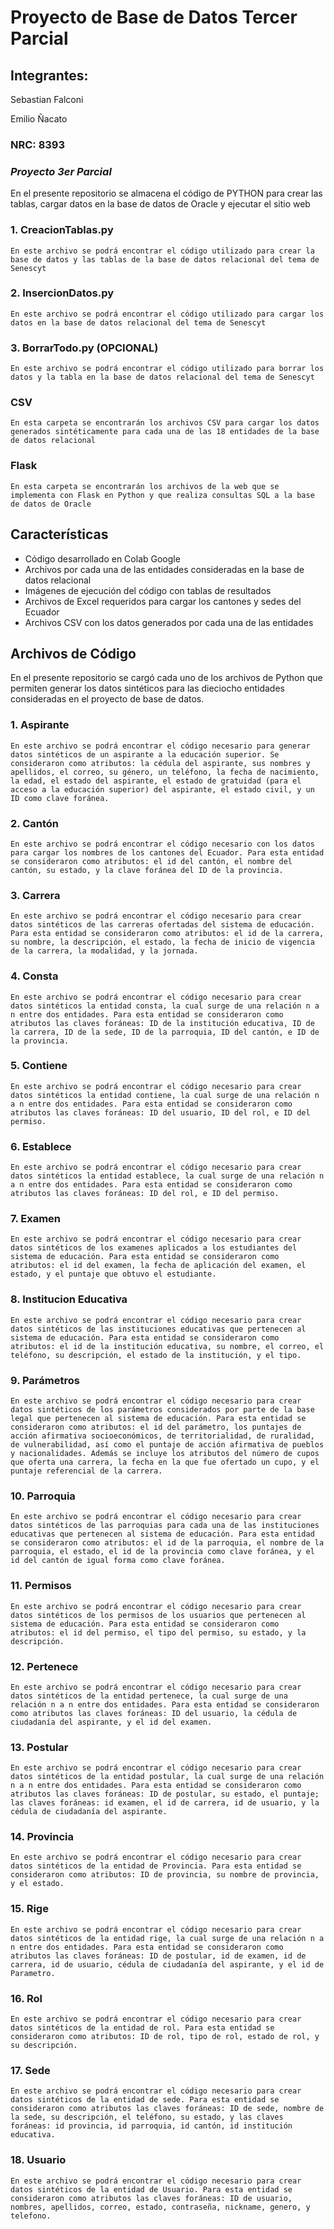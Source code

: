 # Proyecto de Base de Datos Tercer Parcial
## Integrantes:
Sebastian Falconi

Emilio Ñacato
### NRC: 8393

### _Proyecto 3er Parcial_

En el presente repositorio se almacena el código de PYTHON para crear las tablas, cargar datos en la base de datos de Oracle y ejecutar el sitio web

### 1. CreacionTablas.py
```
En este archivo se podrá encontrar el código utilizado para crear la base de datos y las tablas de la base de datos relacional del tema de Senescyt
```

### 2. InsercionDatos.py
```
En este archivo se podrá encontrar el código utilizado para cargar los datos en la base de datos relacional del tema de Senescyt
```

### 3. BorrarTodo.py (OPCIONAL)
```
En este archivo se podrá encontrar el código utilizado para borrar los datos y la tabla en la base de datos relacional del tema de Senescyt
```

### CSV
```
En esta carpeta se encontrarán los archivos CSV para cargar los datos generados sintéticamente para cada una de las 18 entidades de la base de datos relacional
```
### Flask
```
En esta carpeta se encontrarán los archivos de la web que se implementa con Flask en Python y que realiza consultas SQL a la base de datos de Oracle
```


## Características

- Código desarrollado en Colab Google
- Archivos por cada una de las entidades consideradas en la base de datos relacional
- Imágenes de ejecución del código con tablas de resultados
- Archivos de Excel requeridos para cargar los cantones y sedes del Ecuador
- Archivos CSV con los datos generados por cada una de las entidades

## Archivos de Código

En el presente repositorio se cargó cada uno de los archivos de Python que permiten generar los datos sintéticos para las dieciocho entidades consideradas en el proyecto de base de datos.

### 1. Aspirante
```
En este archivo se podrá encontrar el código necesario para generar datos sintéticos de un aspirante a la educación superior. Se consideraron como atributos: la cédula del aspirante, sus nombres y apellidos, el correo, su género, un teléfono, la fecha de nacimiento, la edad, el estado del aspirante, el estado de gratuidad (para el acceso a la educación superior) del aspirante, el estado civil, y un ID como clave foránea.
```

### 2. Cantón
```
En este archivo se podrá encontrar el código necesario con los datos para cargar los nombres de los cantones del Ecuador. Para esta entidad se consideraron como atributos: el id del cantón, el nombre del cantón, su estado, y la clave foránea del ID de la provincia.
```

### 3. Carrera
```
En este archivo se podrá encontrar el código necesario para crear datos sintéticos de las carreras ofertadas del sistema de educación. Para esta entidad se consideraron como atributos: el id de la carrera, su nombre, la descripción, el estado, la fecha de inicio de vigencia de la carrera, la modalidad, y la jornada.
```

### 4. Consta
```
En este archivo se podrá encontrar el código necesario para crear datos sintéticos la entidad consta, la cual surge de una relación n a n entre dos entidades. Para esta entidad se consideraron como atributos las claves foráneas: ID de la institución educativa, ID de la carrera, ID de la sede, ID de la parroquia, ID del cantón, e ID de la provincia.
```

### 5. Contiene
```
En este archivo se podrá encontrar el código necesario para crear datos sintéticos la entidad contiene, la cual surge de una relación n a n entre dos entidades. Para esta entidad se consideraron como atributos las claves foráneas: ID del usuario, ID del rol, e ID del permiso.
```

### 6. Establece
```
En este archivo se podrá encontrar el código necesario para crear datos sintéticos la entidad establece, la cual surge de una relación n a n entre dos entidades. Para esta entidad se consideraron como atributos las claves foráneas: ID del rol, e ID del permiso.
```

### 7. Examen 
```
En este archivo se podrá encontrar el código necesario para crear datos sintéticos de los examenes aplicados a los estudiantes del sistema de educación. Para esta entidad se consideraron como atributos: el id del examen, la fecha de aplicación del examen, el estado, y el puntaje que obtuvo el estudiante.
```

### 8. Institucion Educativa
```
En este archivo se podrá encontrar el código necesario para crear datos sintéticos de las instituciones educativas que pertenecen al sistema de educación. Para esta entidad se consideraron como atributos: el id de la institución educativa, su nombre, el correo, el teléfono, su descripción, el estado de la institución, y el tipo.
```

### 9. Parámetros
```
En este archivo se podrá encontrar el código necesario para crear datos sintéticos de los parámetros considerados por parte de la base legal que pertenecen al sistema de educación. Para esta entidad se consideraron como atributos: el id del parámetro, los puntajes de acción afirmativa socioeconómicos, de territorialidad, de ruralidad, de vulnerabilidad, así como el puntaje de acción afirmativa de pueblos y nacionalidades. Además se incluye los atributos del número de cupos que oferta una carrera, la fecha en la que fue ofertado un cupo, y el puntaje referencial de la carrera.
```

### 10. Parroquia
```
En este archivo se podrá encontrar el código necesario para crear datos sintéticos de las parroquias para cada una de las instituciones educativas que pertenecen al sistema de educación. Para esta entidad se consideraron como atributos: el id de la parroquia, el nombre de la parroquia, el estado, el id de la provincia como clave foránea, y el id del cantón de igual forma como clave foránea.
```

### 11. Permisos
```
En este archivo se podrá encontrar el código necesario para crear datos sintéticos de los permisos de los usuarios que pertenecen al sistema de educación. Para esta entidad se consideraron como atributos: el id del permiso, el tipo del permiso, su estado, y la descripción.
```

### 12. Pertenece
```
En este archivo se podrá encontrar el código necesario para crear datos sintéticos de la entidad pertenece, la cual surge de una relación n a n entre dos entidades. Para esta entidad se consideraron como atributos las claves foráneas: ID del usuario, la cédula de ciudadanía del aspirante, y el id del examen.
```

### 13. Postular
```
En este archivo se podrá encontrar el código necesario para crear datos sintéticos de la entidad postular, la cual surge de una relación n a n entre dos entidades. Para esta entidad se consideraron como atributos las claves foráneas: ID de postular, su estado, el puntaje; las claves foráneas: id examen, el id de carrera, id de usuario, y la cédula de ciudadanía del aspirante.
```

### 14. Provincia
```
En este archivo se podrá encontrar el código necesario para crear datos sintéticos de la entidad de Provincia. Para esta entidad se consideraron como atributos: ID de provincia, su nombre de provincia, y el estado.
```

### 15. Rige
```
En este archivo se podrá encontrar el código necesario para crear datos sintéticos de la entidad rige, la cual surge de una relación n a n entre dos entidades. Para esta entidad se consideraron como atributos las claves foráneas: ID de postular, id de examen, id de carrera, id de usuario, cédula de ciudadanía del aspirante, y el id de Parametro.
```

### 16. Rol
```
En este archivo se podrá encontrar el código necesario para crear datos sintéticos de la entidad de rol. Para esta entidad se consideraron como atributos: ID de rol, tipo de rol, estado de rol, y su descripción.
```

### 17. Sede
```
En este archivo se podrá encontrar el código necesario para crear datos sintéticos de la entidad de sede. Para esta entidad se consideraron como atributos las claves foráneas: ID de sede, nombre de la sede, su descripción, el teléfono, su estado, y las claves foráneas: id provincia, id parroquia, id cantón, id institución educativa.
```

### 18. Usuario
```
En este archivo se podrá encontrar el código necesario para crear datos sintéticos de la entidad de Usuario. Para esta entidad se consideraron como atributos las claves foráneas: ID de usuario, nombres, apellidos, correo, estado, contraseña, nickname, genero, y telefono.
```
